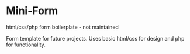 # Mini-Form
html/css/php form boilerplate - not maintained 

Form template for future projects. Uses basic html/css for design and php for functionality. 



